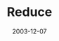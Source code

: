 ---
layout: message
category: message
series: "The Not So Big Christmas"
title: "Reduce"
date: 2003-12-07
message_id: 194
---